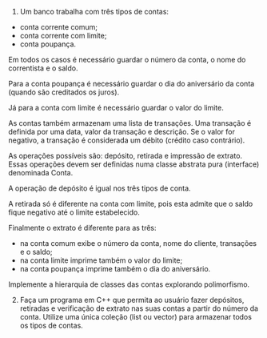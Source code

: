 1. Um banco trabalha com três tipos de contas:
* conta corrente comum;
* conta corrente com limite;
* conta poupança.

Em todos os casos é necessário guardar o número da conta, o nome
do correntista e o saldo.

Para a conta poupança é necessário guardar o dia do aniversário
da conta (quando são creditados os juros).

Já para a conta com limite é necessário guardar o valor do limite.

As contas também armazenam uma lista de transações. Uma transação
é definida por uma data, valor da transação e descrição. Se o
valor for negativo, a transação é considerada um débito (crédito
caso contrário).

As operações possíveis são: depósito, retirada e impressão de
extrato. Essas operações devem ser definidas numa classe abstrata
pura (interface) denominada Conta.

A operação de depósito é igual nos três tipos de conta.

A retirada só é diferente na conta com limite, pois esta admite
que o saldo fique negativo até o limite estabelecido.

Finalmente o extrato é diferente para as três:
* na conta comum exibe o número da conta, nome do cliente,
transações e o saldo;
* na conta limite imprime também o valor do limite;
* na conta poupança imprime também o dia do aniversário.

Implemente a hierarquia de classes das contas explorando
polimorfismo.

2. Faça um programa em C++ que permita ao usuário fazer depósitos,
retiradas e verificação de extrato nas suas contas a partir do
número da conta. Utilize uma única coleção (list ou vector) para
armazenar todos os tipos de contas.
